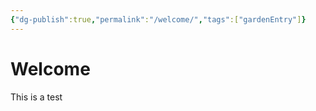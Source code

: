 ```yaml
---
{"dg-publish":true,"permalink":"/welcome/","tags":["gardenEntry"]}
---
```


# Welcome

This is a test